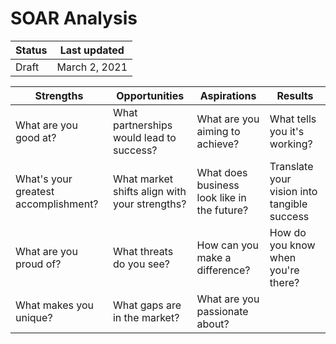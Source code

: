 # SOAR Analysis

| Status | Last updated |
|---|---|
| Draft | March 2, 2021 |

| Strengths | Opportunities | Aspirations | Results |
|--|--|--|--|
| What are you good at? | What partnerships would lead to success? | What are you aiming to achieve? | What tells you it's working? |
| What's your greatest accomplishment? | What market shifts align with your strengths? | What does business look like in the future? | Translate your vision into tangible success |
| What are you proud of? | What threats do you see? | How can you make a difference? | How do you know when you're there? |
| What makes you unique? | What gaps are in the market? | What are you passionate about? | |
